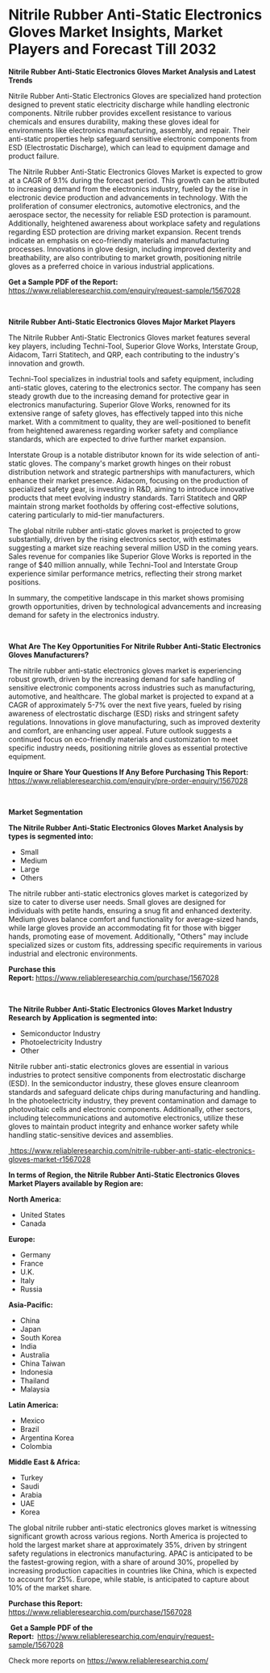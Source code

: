 <p><h1>Nitrile Rubber Anti-Static Electronics Gloves Market Insights, Market Players and Forecast Till 2032</h1></p><p><strong>Nitrile Rubber Anti-Static Electronics Gloves Market Analysis and Latest Trends</strong></p>
<p><p>Nitrile Rubber Anti-Static Electronics Gloves are specialized hand protection designed to prevent static electricity discharge while handling electronic components. Nitrile rubber provides excellent resistance to various chemicals and ensures durability, making these gloves ideal for environments like electronics manufacturing, assembly, and repair. Their anti-static properties help safeguard sensitive electronic components from ESD (Electrostatic Discharge), which can lead to equipment damage and product failure.</p><p>The Nitrile Rubber Anti-Static Electronics Gloves Market is expected to grow at a CAGR of 9.1% during the forecast period. This growth can be attributed to increasing demand from the electronics industry, fueled by the rise in electronic device production and advancements in technology. With the proliferation of consumer electronics, automotive electronics, and the aerospace sector, the necessity for reliable ESD protection is paramount. Additionally, heightened awareness about workplace safety and regulations regarding ESD protection are driving market expansion. Recent trends indicate an emphasis on eco-friendly materials and manufacturing processes. Innovations in glove design, including improved dexterity and breathability, are also contributing to market growth, positioning nitrile gloves as a preferred choice in various industrial applications.</p></p>
<p><strong>Get a Sample PDF of the Report:&nbsp;</strong> <a href="https://www.reliableresearchiq.com/enquiry/request-sample/1567028?utm_campaign=2458&utm_medium=2&utm_source=Github&utm_content=ia&utm_term=22032025&utm_id=nitrile-rubber-anti-static-electronics-gloves">https://www.reliableresearchiq.com/enquiry/request-sample/1567028</a></p>
<p>&nbsp;</p>
<p><strong>Nitrile Rubber Anti-Static Electronics Gloves Major Market Players</strong></p>
<p><p>The Nitrile Rubber Anti-Static Electronics Gloves market features several key players, including Techni-Tool, Superior Glove Works, Interstate Group, Aidacom, Tarri Statitech, and QRP, each contributing to the industry's innovation and growth.</p><p>Techni-Tool specializes in industrial tools and safety equipment, including anti-static gloves, catering to the electronics sector. The company has seen steady growth due to the increasing demand for protective gear in electronics manufacturing. Superior Glove Works, renowned for its extensive range of safety gloves, has effectively tapped into this niche market. With a commitment to quality, they are well-positioned to benefit from heightened awareness regarding worker safety and compliance standards, which are expected to drive further market expansion.</p><p>Interstate Group is a notable distributor known for its wide selection of anti-static gloves. The company's market growth hinges on their robust distribution network and strategic partnerships with manufacturers, which enhance their market presence. Aidacom, focusing on the production of specialized safety gear, is investing in R&D, aiming to introduce innovative products that meet evolving industry standards. Tarri Statitech and QRP maintain strong market footholds by offering cost-effective solutions, catering particularly to mid-tier manufacturers.</p><p>The global nitrile rubber anti-static gloves market is projected to grow substantially, driven by the rising electronics sector, with estimates suggesting a market size reaching several million USD in the coming years. Sales revenue for companies like Superior Glove Works is reported in the range of $40 million annually, while Techni-Tool and Interstate Group experience similar performance metrics, reflecting their strong market positions.</p><p>In summary, the competitive landscape in this market shows promising growth opportunities, driven by technological advancements and increasing demand for safety in the electronics industry.</p></p>
<p>&nbsp;</p>
<p><strong>What Are The Key Opportunities For Nitrile Rubber Anti-Static Electronics Gloves Manufacturers?</strong></p>
<p><p>The nitrile rubber anti-static electronics gloves market is experiencing robust growth, driven by the increasing demand for safe handling of sensitive electronic components across industries such as manufacturing, automotive, and healthcare. The global market is projected to expand at a CAGR of approximately 5-7% over the next five years, fueled by rising awareness of electrostatic discharge (ESD) risks and stringent safety regulations. Innovations in glove manufacturing, such as improved dexterity and comfort, are enhancing user appeal. Future outlook suggests a continued focus on eco-friendly materials and customization to meet specific industry needs, positioning nitrile gloves as essential protective equipment.</p></p>
<p><strong>Inquire or Share Your Questions If Any Before Purchasing This Report:</strong> <a href="https://www.reliableresearchiq.com/enquiry/pre-order-enquiry/1567028?utm_campaign=2458&utm_medium=2&utm_source=Github&utm_content=ia&utm_term=22032025&utm_id=nitrile-rubber-anti-static-electronics-gloves">https://www.reliableresearchiq.com/enquiry/pre-order-enquiry/1567028</a></p>
<p>&nbsp;</p>
<p><strong>Market Segmentation</strong></p>
<p><strong>The Nitrile Rubber Anti-Static Electronics Gloves Market Analysis by types is segmented into:</strong></p>
<p><ul><li>Small</li><li>Medium</li><li>Large</li><li>Others</li></ul></p>
<p><p>The nitrile rubber anti-static electronics gloves market is categorized by size to cater to diverse user needs. Small gloves are designed for individuals with petite hands, ensuring a snug fit and enhanced dexterity. Medium gloves balance comfort and functionality for average-sized hands, while large gloves provide an accommodating fit for those with bigger hands, promoting ease of movement. Additionally, "Others" may include specialized sizes or custom fits, addressing specific requirements in various industrial and electronic environments.</p></p>
<p><strong>Purchase this Report:&nbsp;</strong><a href="https://www.reliableresearchiq.com/purchase/1567028?utm_campaign=2458&utm_medium=2&utm_source=Github&utm_content=ia&utm_term=22032025&utm_id=nitrile-rubber-anti-static-electronics-gloves">https://www.reliableresearchiq.com/purchase/1567028</a></p>
<p>&nbsp;</p>
<p><strong>The Nitrile Rubber Anti-Static Electronics Gloves Market Industry Research by Application is segmented into:</strong></p>
<p><ul><li>Semiconductor Industry</li><li>Photoelectricity Industry</li><li>Other</li></ul></p>
<p><p>Nitrile rubber anti-static electronics gloves are essential in various industries to protect sensitive components from electrostatic discharge (ESD). In the semiconductor industry, these gloves ensure cleanroom standards and safeguard delicate chips during manufacturing and handling. In the photoelectricity industry, they prevent contamination and damage to photovoltaic cells and electronic components. Additionally, other sectors, including telecommunications and automotive electronics, utilize these gloves to maintain product integrity and enhance worker safety while handling static-sensitive devices and assemblies.</p></p>
<p><a href="https://www.reliableresearchiq.com/nitrile-rubber-anti-static-electronics-gloves-market-r1567028?utm_campaign=2458&utm_medium=2&utm_source=Github&utm_content=ia&utm_term=22032025&utm_id=nitrile-rubber-anti-static-electronics-gloves">&nbsp;https://www.reliableresearchiq.com/nitrile-rubber-anti-static-electronics-gloves-market-r1567028</a></p>
<p><strong>In terms of Region, the Nitrile Rubber Anti-Static Electronics Gloves Market Players available by Region are:</strong></p>
<p>
    <p> <strong> North America: </strong>
        <ul>
            <li>United States</li>
            <li>Canada</li>
        </ul>
        </p> 
    <p> <strong> Europe: </strong>
        <ul>
            <li>Germany</li>
            <li>France</li>
            <li>U.K.</li>
            <li>Italy</li>
            <li>Russia</li>
        </ul>
        </p> 
    <p> <strong> Asia-Pacific: </strong>
        <ul>
            <li>China</li>
            <li>Japan</li>
            <li>South Korea</li>
            <li>India</li>
            <li>Australia</li>
            <li>China Taiwan</li>
            <li>Indonesia</li>
            <li>Thailand</li>
            <li>Malaysia</li>
        </ul>
        </p> 
    <p> <strong> Latin America: </strong>
        <ul>
            <li>Mexico</li>
            <li>Brazil</li>
            <li>Argentina Korea</li>
            <li>Colombia</li>
        </ul>
        </p> 
    <p> <strong> Middle East & Africa: </strong>
        <ul>
            <li>Turkey</li>
            <li>Saudi</li>
            <li>Arabia</li>
            <li>UAE</li>
            <li>Korea</li>
        </ul>
    </p>
    </p>
<p><p>The global nitrile rubber anti-static electronics gloves market is witnessing significant growth across various regions. North America is projected to hold the largest market share at approximately 35%, driven by stringent safety regulations in electronics manufacturing. APAC is anticipated to be the fastest-growing region, with a share of around 30%, propelled by increasing production capacities in countries like China, which is expected to account for 25%. Europe, while stable, is anticipated to capture about 10% of the market share.</p></p>
<p><strong>Purchase this Report: </strong><a href="https://www.reliableresearchiq.com/purchase/1567028?utm_campaign=2458&utm_medium=2&utm_source=Github&utm_content=ia&utm_term=22032025&utm_id=nitrile-rubber-anti-static-electronics-gloves">https://www.reliableresearchiq.com/purchase/1567028</a></p>
<p>&nbsp;<strong>Get a Sample PDF of the Report:&nbsp;&nbsp;</strong><a href="https://www.reliableresearchiq.com/enquiry/request-sample/1567028?utm_campaign=2458&utm_medium=2&utm_source=Github&utm_content=ia&utm_term=22032025&utm_id=nitrile-rubber-anti-static-electronics-gloves">https://www.reliableresearchiq.com/enquiry/request-sample/1567028</a></p>
<p><strong></strong></p>
<p>Check more reports on <a href="https://www.reliableresearchiq.com/?utm_campaign=2458&utm_medium=2&utm_source=Github&utm_content=ia&utm_term=22032025&utm_id=nitrile-rubber-anti-static-electronics-gloves">https://www.reliableresearchiq.com/</a></p>